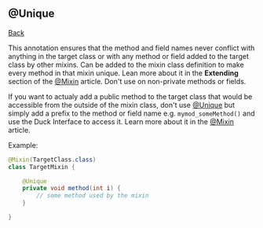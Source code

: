 ## @Unique
[Back](mixins.md)

This annotation ensures that the method and field names never conflict with anything in the target class or with any method or field added to the target class by other mixins. Can be added to the mixin class definition to make every method in that mixin unique. Lean more about it in the **Extending** section of the [@Mixin](mixin.md) article. Don't use on non-private methods or fields.

If you want to actualy add a public method to the target class that would be accessible from the outside of the mixin class, don't use [@Unique](unique.md) but simply add a prefix to the method or field name e.g. `mymod_someMethod()` and use the Duck Interface to access it. Learn more about it in the [@Mixin](mixin.md) article.

Example:
```java
@Mixin(TargetClass.class)
class TargetMixin {

	@Unique
	private void method(int i) {
		// some method used by the mixin
	}

}
```
